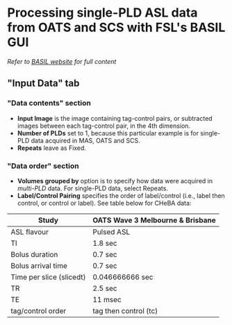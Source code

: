 # Processing single-PLD ASL data from OATS and SCS with FSL's BASIL GUI

*Refer to [BASIL website](https://asl-docs.readthedocs.io/en/latest/#) for full content*

## "Input Data" tab

### "Data contents" section
- **Input Image** is the image containing tag-control pairs, or subtracted images between each tag-control pair, in the 4th dimension.
- **Number of PLDs** set to 1, because this particular example is for single-PLD data acquired in MAS, OATS and SCS.
- **Repeats** leave as Fixed.

### "Data order" section
- **Volumes grouped by** option is to specify how data were acquired in *multi-PLD* data. For single-PLD data, select Repeats.
- **Label/Control Pairing** specifies the order of label/control (i.e., label then control, or control or label). See table below for CHeBA data:

| Study                    | OATS Wave 3 Melbourne & Brisbane  |
|---|---|
| ASL flavour              | Pulsed ASL  |
| TI                       | 1.8 sec  |
| Bolus duration           | 0.7 sec  |
| Bolus arrival time       | 0.7 sec  |
| Time per slice (slicedt) | 0.046666666 sec  |
| TR                       | 2.5 sec  |
| TE                       | 11 msec  |
| tag/control order        | tag then control (tc)  |
